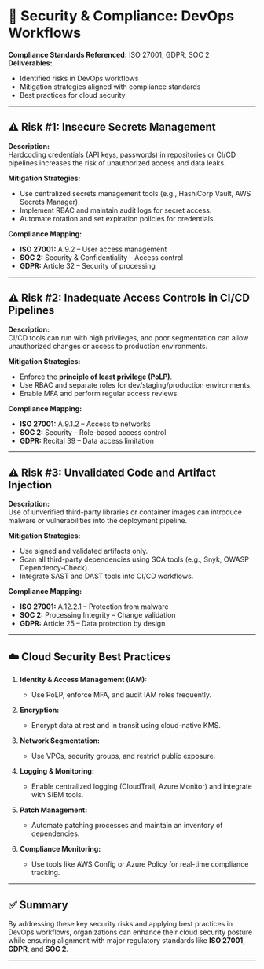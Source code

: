 # 🔐 Security & Compliance: DevOps Workflows
**Compliance Standards Referenced:** ISO 27001, GDPR, SOC 2  
**Deliverables:**
- Identified risks in DevOps workflows
- Mitigation strategies aligned with compliance standards
- Best practices for cloud security

---

## ⚠️ Risk #1: Insecure Secrets Management

**Description:**  
Hardcoding credentials (API keys, passwords) in repositories or CI/CD pipelines increases the risk of unauthorized access and data leaks.

**Mitigation Strategies:**
- Use centralized secrets management tools (e.g., HashiCorp Vault, AWS Secrets Manager).
- Implement RBAC and maintain audit logs for secret access.
- Automate rotation and set expiration policies for credentials.

**Compliance Mapping:**
- **ISO 27001:** A.9.2 – User access management
- **SOC 2:** Security & Confidentiality – Access control
- **GDPR:** Article 32 – Security of processing

---

## ⚠️ Risk #2: Inadequate Access Controls in CI/CD Pipelines

**Description:**  
CI/CD tools can run with high privileges, and poor segmentation can allow unauthorized changes or access to production environments.

**Mitigation Strategies:**
- Enforce the **principle of least privilege (PoLP)**.
- Use RBAC and separate roles for dev/staging/production environments.
- Enable MFA and perform regular access reviews.

**Compliance Mapping:**
- **ISO 27001:** A.9.1.2 – Access to networks
- **SOC 2:** Security – Role-based access control
- **GDPR:** Recital 39 – Data access limitation

---

## ⚠️ Risk #3: Unvalidated Code and Artifact Injection

**Description:**  
Use of unverified third-party libraries or container images can introduce malware or vulnerabilities into the deployment pipeline.

**Mitigation Strategies:**
- Use signed and validated artifacts only.
- Scan all third-party dependencies using SCA tools (e.g., Snyk, OWASP Dependency-Check).
- Integrate SAST and DAST tools into CI/CD workflows.

**Compliance Mapping:**
- **ISO 27001:** A.12.2.1 – Protection from malware
- **SOC 2:** Processing Integrity – Change validation
- **GDPR:** Article 25 – Data protection by design

---

## ☁️ Cloud Security Best Practices

1. **Identity & Access Management (IAM):**
    - Use PoLP, enforce MFA, and audit IAM roles frequently.

2. **Encryption:**
    - Encrypt data at rest and in transit using cloud-native KMS.

3. **Network Segmentation:**
    - Use VPCs, security groups, and restrict public exposure.

4. **Logging & Monitoring:**
    - Enable centralized logging (CloudTrail, Azure Monitor) and integrate with SIEM tools.

5. **Patch Management:**
    - Automate patching processes and maintain an inventory of dependencies.

6. **Compliance Monitoring:**
    - Use tools like AWS Config or Azure Policy for real-time compliance tracking.

---

## ✅ Summary

By addressing these key security risks and applying best practices in DevOps workflows, organizations can enhance their cloud security posture while ensuring alignment with major regulatory standards like **ISO 27001**, **GDPR**, and **SOC 2**.

---
